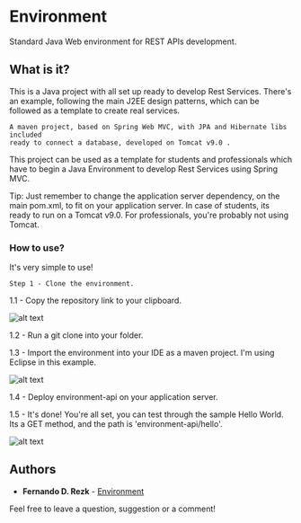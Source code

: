 # Environment
Standard Java Web environment for REST APIs development.

## What is it?
This is a Java project with all set up ready to develop Rest Services. There's an example, following the main J2EE design patterns, which can be followed as a template to create real services.

```
A maven project, based on Spring Web MVC, with JPA and Hibernate libs included 
ready to connect a database, developed on Tomcat v9.0 .
```

This project can be used as a template for students and professionals which have to begin a Java Environment to develop Rest Services using Spring MVC.

Tip: Just remember to change the application server dependency, on the main pom.xml, to fit on your application server. In case of students, its ready to run on a Tomcat v9.0. For professionals, you're probably not using Tomcat.

### How to use?
It's very simple to use!

```
Step 1 - Clone the environment.
```
1.1 - Copy the repository link to your clipboard.

![alt text](https://image.ibb.co/dHtqH8/readme1.jpg)

1.2 - Run a git clone into your folder.

1.3 - Import the environment into your IDE as a maven project. I'm using Eclipse in this example.

![alt text](https://image.ibb.co/hbDUAT/readme2.jpg)

1.4 - Deploy environment-api on your application server.

1.5 - It's done! You're all set, you can test through the sample Hello World. Its a GET method, and the path is 'environment-api/hello'.

![alt text](https://image.ibb.co/cvU5H8/readme3.jpg)


## Authors

* **Fernando D. Rezk** - [Environment](https://github.com/FRezk/environment.git)

Feel free to leave a question, suggestion or a comment!
